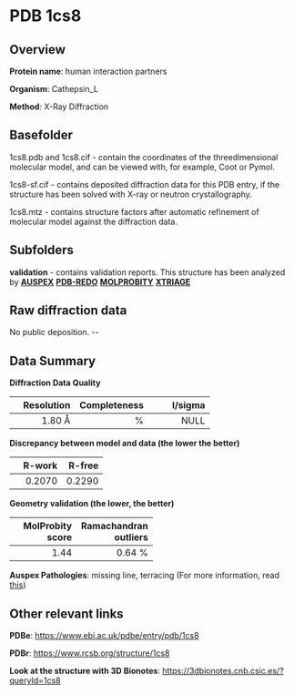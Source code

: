 # PDB 1cs8

## Overview

**Protein name**: human interaction partners

**Organism**: Cathepsin_L

**Method**: X-Ray Diffraction

## Basefolder

1cs8.pdb and 1cs8.cif - contain the coordinates of the threedimensional molecular model, and can be viewed with, for example, Coot or Pymol.

1cs8-sf.cif - contains deposited diffraction data for this PDB entry, if the structure has been solved with X-ray or neutron crystallography.

1cs8.mtz - contains structure factors after automatic refinement of molecular model against the diffraction data.

## Subfolders





**validation** - contains validation reports. This structure has been analyzed by [**AUSPEX**](https://github.com/thorn-lab/coronavirus_structural_task_force/tree/master/pdb/human_interaction_partners/Cathepsin_L/1cs8/validation/auspex) [**PDB-REDO**](https://github.com/thorn-lab/coronavirus_structural_task_force/tree/master/pdb/human_interaction_partners/Cathepsin_L/1cs8/validation/pdb-redo) [**MOLPROBITY**](https://github.com/thorn-lab/coronavirus_structural_task_force/tree/master/pdb/human_interaction_partners/Cathepsin_L/1cs8/validation/molprobity) [**XTRIAGE**](https://github.com/thorn-lab/coronavirus_structural_task_force/blob/master/pdb/human_interaction_partners/Cathepsin_L/1cs8/validation/Xtriage_output.log) 

## Raw diffraction data

No public deposition. --<br> 

## Data Summary
**Diffraction Data Quality**

|   | Resolution | Completeness| I/sigma |
|---|-------------:|----------------:|--------------:|
|   |1.80 Å|      %|<img width=50/>NULL |

**Discrepancy between model and data (the lower the better)**

|   | **R-work**| **R-free**   
|---|-------------:|----------------:|           
||  0.2070|  0.2290|

**Geometry validation (the lower, the better)**

|   |**MolProbity<br>score**| **Ramachandran<br>outliers** 
|---|-------------:|----------------:|
||  1.44|  0.64 %|

**Auspex Pathologies**: missing line, terracing (For more information, read [this](https://github.com/thorn-lab/coronavirus_structural_task_force/blob/master/pdb/human_interaction_partners/Cathepsin_L/1cs8/validation/auspex/1cs8_auspex_comments.txt))

 



## Other relevant links 
**PDBe**:  https://www.ebi.ac.uk/pdbe/entry/pdb/1cs8
 
**PDBr**: https://www.rcsb.org/structure/1cs8 

**Look at the structure with 3D Bionotes**: https://3dbionotes.cnb.csic.es/?queryId=1cs8

